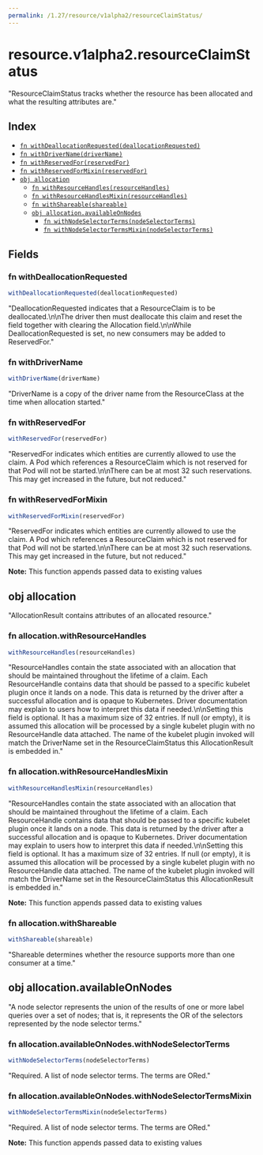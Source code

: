 ```yaml
---
permalink: /1.27/resource/v1alpha2/resourceClaimStatus/
---
```


# resource.v1alpha2.resourceClaimStatus

"ResourceClaimStatus tracks whether the resource has been allocated and what the resulting attributes are."

## Index

* [`fn withDeallocationRequested(deallocationRequested)`](#fn-withdeallocationrequested)
* [`fn withDriverName(driverName)`](#fn-withdrivername)
* [`fn withReservedFor(reservedFor)`](#fn-withreservedfor)
* [`fn withReservedForMixin(reservedFor)`](#fn-withreservedformixin)
* [`obj allocation`](#obj-allocation)
  * [`fn withResourceHandles(resourceHandles)`](#fn-allocationwithresourcehandles)
  * [`fn withResourceHandlesMixin(resourceHandles)`](#fn-allocationwithresourcehandlesmixin)
  * [`fn withShareable(shareable)`](#fn-allocationwithshareable)
  * [`obj allocation.availableOnNodes`](#obj-allocationavailableonnodes)
    * [`fn withNodeSelectorTerms(nodeSelectorTerms)`](#fn-allocationavailableonnodeswithnodeselectorterms)
    * [`fn withNodeSelectorTermsMixin(nodeSelectorTerms)`](#fn-allocationavailableonnodeswithnodeselectortermsmixin)

## Fields

### fn withDeallocationRequested

```ts
withDeallocationRequested(deallocationRequested)
```

"DeallocationRequested indicates that a ResourceClaim is to be deallocated.\n\nThe driver then must deallocate this claim and reset the field together with clearing the Allocation field.\n\nWhile DeallocationRequested is set, no new consumers may be added to ReservedFor."

### fn withDriverName

```ts
withDriverName(driverName)
```

"DriverName is a copy of the driver name from the ResourceClass at the time when allocation started."

### fn withReservedFor

```ts
withReservedFor(reservedFor)
```

"ReservedFor indicates which entities are currently allowed to use the claim. A Pod which references a ResourceClaim which is not reserved for that Pod will not be started.\n\nThere can be at most 32 such reservations. This may get increased in the future, but not reduced."

### fn withReservedForMixin

```ts
withReservedForMixin(reservedFor)
```

"ReservedFor indicates which entities are currently allowed to use the claim. A Pod which references a ResourceClaim which is not reserved for that Pod will not be started.\n\nThere can be at most 32 such reservations. This may get increased in the future, but not reduced."

**Note:** This function appends passed data to existing values

## obj allocation

"AllocationResult contains attributes of an allocated resource."

### fn allocation.withResourceHandles

```ts
withResourceHandles(resourceHandles)
```

"ResourceHandles contain the state associated with an allocation that should be maintained throughout the lifetime of a claim. Each ResourceHandle contains data that should be passed to a specific kubelet plugin once it lands on a node. This data is returned by the driver after a successful allocation and is opaque to Kubernetes. Driver documentation may explain to users how to interpret this data if needed.\n\nSetting this field is optional. It has a maximum size of 32 entries. If null (or empty), it is assumed this allocation will be processed by a single kubelet plugin with no ResourceHandle data attached. The name of the kubelet plugin invoked will match the DriverName set in the ResourceClaimStatus this AllocationResult is embedded in."

### fn allocation.withResourceHandlesMixin

```ts
withResourceHandlesMixin(resourceHandles)
```

"ResourceHandles contain the state associated with an allocation that should be maintained throughout the lifetime of a claim. Each ResourceHandle contains data that should be passed to a specific kubelet plugin once it lands on a node. This data is returned by the driver after a successful allocation and is opaque to Kubernetes. Driver documentation may explain to users how to interpret this data if needed.\n\nSetting this field is optional. It has a maximum size of 32 entries. If null (or empty), it is assumed this allocation will be processed by a single kubelet plugin with no ResourceHandle data attached. The name of the kubelet plugin invoked will match the DriverName set in the ResourceClaimStatus this AllocationResult is embedded in."

**Note:** This function appends passed data to existing values

### fn allocation.withShareable

```ts
withShareable(shareable)
```

"Shareable determines whether the resource supports more than one consumer at a time."

## obj allocation.availableOnNodes

"A node selector represents the union of the results of one or more label queries over a set of nodes; that is, it represents the OR of the selectors represented by the node selector terms."

### fn allocation.availableOnNodes.withNodeSelectorTerms

```ts
withNodeSelectorTerms(nodeSelectorTerms)
```

"Required. A list of node selector terms. The terms are ORed."

### fn allocation.availableOnNodes.withNodeSelectorTermsMixin

```ts
withNodeSelectorTermsMixin(nodeSelectorTerms)
```

"Required. A list of node selector terms. The terms are ORed."

**Note:** This function appends passed data to existing values